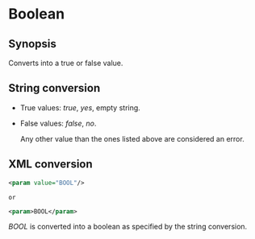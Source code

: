 <h1 class="converter">Boolean</h1>

## Synopsis

Converts into a true or false value.

## String conversion


* True values: *true*, *yes*, empty string.
* False values: *false*, *no*.


	Any other value than the ones listed above are considered an error.
  

## XML conversion



```xml
<param value="BOOL"/>
```


	or
	

```xml
<param>BOOL</param>
```

*BOOL* is converted into a boolean as specified by the string conversion.
  

